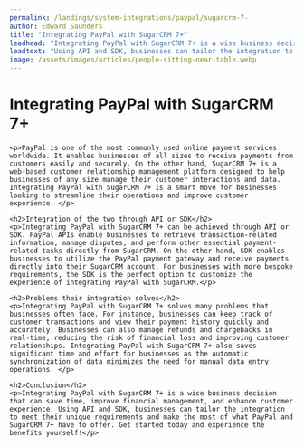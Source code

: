 ```yaml
---
permalink: /landings/system-integrations/paypal/sugarcrm-7-
author: Edward Saunders
title: "Integrating PayPal with SugarCRM 7+"
leadhead: "Integrating PayPal with SugarCRM 7+ is a wise business decision that can save time, improve financial management, and enhance customer experience"
leadtext: "Using API and SDK, businesses can tailor the integration to meet their unique requirements and make the most of what PayPal and SugarCRM 7+ have to offer. Get started today and experience the benefits yourself!"
image: /assets/images/articles/people-sitting-near-table.webp
---
```

<div class="arttext">	<h1>Integrating PayPal with SugarCRM 7+</h1>
	
	<p>PayPal is one of the most commonly used online payment services worldwide. It enables businesses of all sizes to receive payments from customers easily and securely. On the other hand, SugarCRM 7+ is a web-based customer relationship management platform designed to help businesses of any size manage their customer interactions and data. Integrating PayPal with SugarCRM 7+ is a smart move for businesses looking to streamline their operations and improve customer experience. </p>
	
	<h2>Integration of the two through API or SDK</h2>
	<p>Integrating PayPal with SugarCRM 7+ can be achieved through API or SDK. PayPal APIs enable businesses to retrieve transaction-related information, manage disputes, and perform other essential payment-related tasks directly from SugarCRM. On the other hand, SDK enables businesses to utilize the PayPal payment gateway and receive payments directly into their SugarCRM account. For businesses with more bespoke requirements, the SDK is the perfect option to customize the experience of integrating PayPal with SugarCRM.</p>
	
	<h2>Problems their integration solves</h2>
	<p>Integrating PayPal with SugarCRM 7+ solves many problems that businesses often face. For instance, businesses can keep track of customer transactions and view their payment history quickly and accurately. Businesses can also manage refunds and chargebacks in real-time, reducing the risk of financial loss and improving customer relationships. Integrating PayPal with SugarCRM 7+ also saves significant time and effort for businesses as the automatic synchronization of data minimizes the need for manual data entry operations. </p>
	
	<h2>Conclusion</h2>
	<p>Integrating PayPal with SugarCRM 7+ is a wise business decision that can save time, improve financial management, and enhance customer experience. Using API and SDK, businesses can tailor the integration to meet their unique requirements and make the most of what PayPal and SugarCRM 7+ have to offer. Get started today and experience the benefits yourself!</p>
</div>